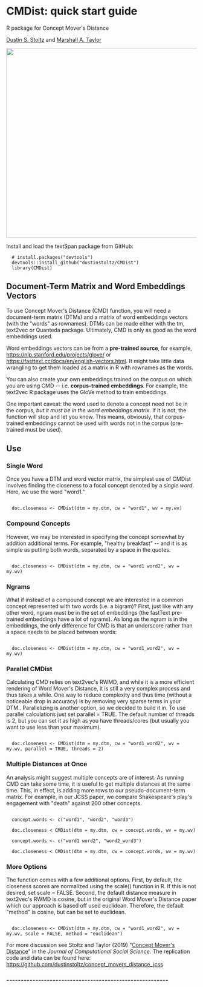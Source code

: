# CMDist: quick start guide
R package for Concept Mover's Distance

[Dustin S. Stoltz](https://www.dustinstoltz.com) and [Marshall A. Taylor](https://www.marshalltaylor.net)

<img align="middle" src="https://images.squarespace-cdn.com/content/v1/57cf17802e69cf96e1c4f406/1554677109807-MDCV0XG0BIQHJHIWTLCP/ke17ZwdGBToddI8pDm48kH34NSqJ76-ixS257mGaUjh7gQa3H78H3Y0txjaiv_0fDoOvxcdMmMKkDsyUqMSsMWxHk725yiiHCCLfrh8O1z5QHyNOqBUUEtDDsRWrJLTmxXXTZVXzkeXI_1XN_RfG8mev2iBWWK1p2MzLH4LINwAedhRYPgYfymgS9t3aYSzh/2019_Stoltz_Taylor_concept_movers_distance.png?format=1500w" width="800" height="500">


Install and load the textSpan package from GitHub:
```{r}
  # install.packages("devtools")
  devtools::install_github("dustinstoltz/CMDist")
  library(CMDist)

```

## Document-Term Matrix and Word Embeddings Vectors

To use Concept Mover's Distance (CMD) function, you will need a document-term matrix (DTMs) and a matrix of word embeddings vectors (with the "words" as rownames). DTMs can be made either with the tm, text2vec or Quanteda package. Ultimately, CMD is only as good as the word embeddings used.

Word embeddings vectors can be from a __pre-trained source__, for example, https://nlp.stanford.edu/projects/glove/ or https://fasttext.cc/docs/en/english-vectors.html. It might take little data wrangling to get them loaded as a matrix in R with rownames as the words.

You can also create your own embeddings trained on the corpus on which you are using CMD -- i.e. __corpus-trained embeddings__. For example, the text2vec R package uses the GloVe method to train embeddings. 

One important caveat: the word used to denote a concept need not be in the corpus, _but it must be in the word embeddings matrix_. If it is not, the function will stop and let you know. This means, obviously, that corpus-trained embeddings cannot be used with words not in the corpus (pre-trained must be used).

## Use
### Single Word

Once you have a DTM and word vector matrix, the simplest use of CMDist involves finding the closeness to a focal concept denoted by a _single word_. Here, we use the word "word1."

```{r}
  
  doc.closeness <- CMDist(dtm = my.dtm, cw = "word1", wv = my.wv)

```

### Compound Concepts

However, we may be interested in specifying the concept somewhat by addition additional terms. For example, "healthy breakfast" -- and it is as simple as putting both words, separated by a space in the quotes.

```{r}
  
  doc.closeness <- CMDist(dtm = my.dtm, cw = "word1 word2", wv = my.wv)

```

### Ngrams

What if instead of a compound concept we are interested in a common concept represented with two words (i.e. a bigram)? First, just like with any other word, ngram must be in the set of embeddings (the fastText pre-trained embeddings have a lot of ngrams). As long as the ngram is in the embeddings, the only difference for CMD is that an underscore rather than a space needs to be placed between words: 

```{r}
  
  doc.closeness <- CMDist(dtm = my.dtm, cw = "word1_word2", wv = my.wv)

```


### Parallel CMDist

Calculating CMD relies on text2vec's RWMD, and while it is a more efficient rendering of Word Mover's Distance, it is still a very complex process and thus takes a while. One way to reduce complexity and thus time (without a noticeable drop in accuracy) is by removing very sparse terms in your DTM.. Parallelizing is another option, so we decided to build it in. To use parallel calculations just set parallel = TRUE. The default number of threads is 2, but you can set it as high as you have threads/cores (but usually you want to use less than your maximum).

```{r}
  
  doc.closeness <- CMDist(dtm = my.dtm, cw = "word1_word2", wv = my.wv, parallel = TRUE, threads = 2)

```
### Multiple Distances at Once

An analysis might suggest multiple concepts are of interest. As running CMD can take some time, it is useful to get multiple distances at the same time. This, in effect, is adding more rows to our pseudo-document-term matrix. For example, in our JCSS paper, we compare Shakespeare's play's engagement with "death" against 200 other concepts.

```{r}

  concept.words <- c("word1", "word2", "word3")
  
  doc.closeness < CMDist(dtm = my.dtm, cw = concept.words, wv = my.wv)
  
  concept.words <- c("word1 word2", "word2_word3")
  
  doc.closeness < CMDist(dtm = my.dtm, cw = concept.words, wv = my.wv)

```
### More Options

The function comes with a few additional options. First, by default, the closeness scores are normalized using the scale() function in R. If this is not desired, set scale = FALSE. Second, the default distance measure in text2vec's RWMD is cosine, but in the original Word Mover's Distance paper which our approach is based off used euclidean. Therefore, the default "method" is cosine, but can be set to euclidean.


```{r}
  
  doc.closeness <- CMDist(dtm = my.dtm, cw = "word1_word2", wv = my.wv, scale = FALSE, method = "euclidean")

```



For more discussion see Stoltz and Taylor (2019) "[Concept Mover's Distance](https://link.springer.com/article/10.1007/s42001-019-00048-6)" in the _Journal of Computational Social Science_. The replication code and data can be found here: https://github.com/dustinstoltz/concept_movers_distance_jcss

### --------------------------------------------------------
